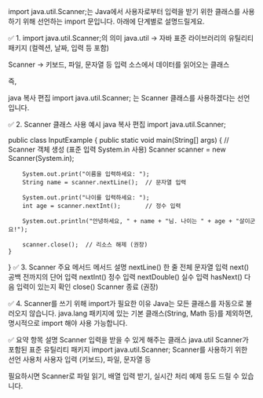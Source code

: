 import java.util.Scanner;는 Java에서 사용자로부터 입력을 받기 위한 클래스를 사용하기 위해 선언하는 import 문입니다. 아래에 단계별로 설명드릴게요.

✅ 1. import java.util.Scanner;의 의미
java.util → 자바 표준 라이브러리의 유틸리티 패키지 (컬렉션, 날짜, 입력 등 포함)

Scanner → 키보드, 파일, 문자열 등 입력 소스에서 데이터를 읽어오는 클래스

즉,

java
복사
편집
import java.util.Scanner;
는 Scanner 클래스를 사용하겠다는 선언입니다.

✅ 2. Scanner 클래스 사용 예시
java
복사
편집
import java.util.Scanner;

public class InputExample {
    public static void main(String[] args) {
        // Scanner 객체 생성 (표준 입력 System.in 사용)
        Scanner scanner = new Scanner(System.in);

        System.out.print("이름을 입력하세요: ");
        String name = scanner.nextLine();  // 문자열 입력

        System.out.print("나이를 입력하세요: ");
        int age = scanner.nextInt();       // 정수 입력

        System.out.println("안녕하세요, " + name + "님. 나이는 " + age + "살이군요!");

        scanner.close();  // 리소스 해제 (권장)
    }
}
✅ 3. Scanner 주요 메서드
메서드	설명
nextLine()	한 줄 전체 문자열 입력
next()	공백 전까지의 단어 입력
nextInt()	정수 입력
nextDouble()	실수 입력
hasNext()	다음 입력이 있는지 확인
close()	Scanner 종료 (권장)

✅ 4. Scanner를 쓰기 위해 import가 필요한 이유
Java는 모든 클래스를 자동으로 불러오지 않습니다.
java.lang 패키지에 있는 기본 클래스(String, Math 등)를 제외하면, 명시적으로 import 해야 사용 가능합니다.

✅ 요약
항목	설명
Scanner	입력을 받을 수 있게 해주는 클래스
java.util	Scanner가 포함된 표준 유틸리티 패키지
import java.util.Scanner;	Scanner를 사용하기 위한 선언
사용처	사용자 입력 (키보드), 파일, 문자열 등

필요하시면 Scanner로 파일 읽기, 배열 입력 받기, 실시간 처리 예제 등도 드릴 수 있습니다.